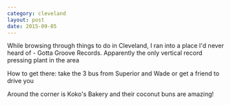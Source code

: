 ```yaml
---
category: cleveland
layout: post
date: 2015-09-05
---
```


While browsing through things to do in Cleveland, I ran into a place I'd never heard of - Gotta Groove Records. Apparently the only vertical record pressing plant in the area

How to get there: 
take the 3 bus from Superior and Wade 
or get a friend to drive you

Around the corner is Koko's Bakery and their coconut buns are amazing!
